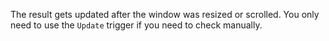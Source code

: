 The result gets updated after the window was resized or scrolled. You only need to use the `Update` trigger if you need to check manually.
